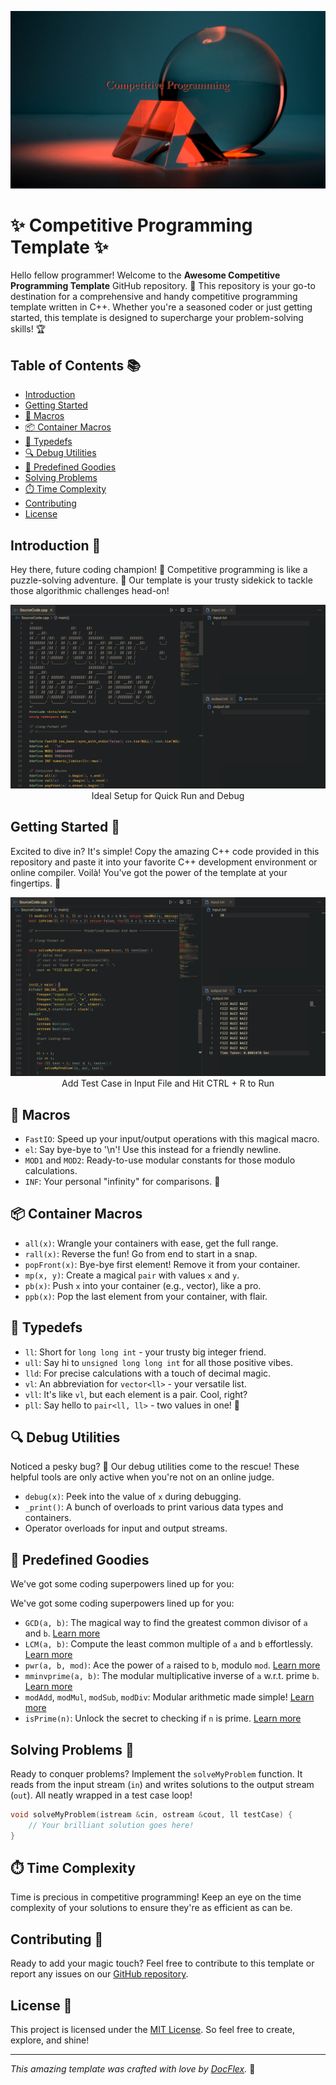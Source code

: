 <p align="center">
  <img src="src/banner.jpg" alt="Competitive Programming Logo"/>
</p>

# ✨ Competitive Programming Template ✨

Hello fellow programmer! Welcome to the **Awesome Competitive Programming Template** GitHub repository. 🚀 This repository is your go-to destination for a comprehensive and handy competitive programming template written in C++. Whether you're a seasoned coder or just getting started, this template is designed to supercharge your problem-solving skills! 🏆

## Table of Contents 📚
- [Introduction](#introduction)
- [Getting Started](#getting-started)
- [🚀 Macros](#macros)
- [📦 Container Macros](#container-macros)
- [🔖 Typedefs](#typedefs)
- [🔍 Debug Utilities](#debug-utilities)
- [🌟 Predefined Goodies](#predefined-goodies)
- [Solving Problems](#solving-problems)
- [⏱️ Time Complexity](#time-complexity)
- [Contributing](#contributing)
- [License](#license)

## Introduction 🌟

Hey there, future coding champion! 🎉 Competitive programming is like a puzzle-solving adventure. 🧩 Our template is your trusty sidekick to tackle those algorithmic challenges head-on!

<p align="center">
  <img src="src/sequence.png" alt="homepage"/>
  Ideal Setup for Quick Run and Debug
</p>

## Getting Started 🚀

Excited to dive in? It's simple! Copy the amazing C++ code provided in this repository and paste it into your favorite C++ development environment or online compiler. Voilà! You've got the power of the template at your fingertips. 💪

<p align="center">
  <img src="src/runner.png" alt="runner"/>
  Add Test Case in Input File and Hit CTRL + R to Run
</p>

## 🚀 Macros

- `FastIO`: Speed up your input/output operations with this magical macro.
- `el`: Say bye-bye to '\n'! Use this instead for a friendly newline.
- `MOD1` and `MOD2`: Ready-to-use modular constants for those modulo calculations.
- `INF`: Your personal "infinity" for comparisons. 🌌

## 📦 Container Macros

- `all(x)`: Wrangle your containers with ease, get the full range.
- `rall(x)`: Reverse the fun! Go from end to start in a snap.
- `popFront(x)`: Bye-bye first element! Remove it from your container.
- `mp(x, y)`: Create a magical `pair` with values `x` and `y`.
- `pb(x)`: Push `x` into your container (e.g., vector), like a pro.
- `ppb(x)`: Pop the last element from your container, with flair.

## 🔖 Typedefs

- `ll`: Short for `long long int` - your trusty big integer friend.
- `ull`: Say hi to `unsigned long long int` for all those positive vibes.
- `lld`: For precise calculations with a touch of decimal magic.
- `vl`: An abbreviation for `vector<ll>` - your versatile list.
- `vll`: It's like `vl`, but each element is a pair. Cool, right?
- `pll`: Say hello to `pair<ll, ll>` - two values in one! 🤝

## 🔍 Debug Utilities

Noticed a pesky bug? 🐞 Our debug utilities come to the rescue! These helpful tools are only active when you're not on an online judge.

- `debug(x)`: Peek into the value of `x` during debugging.
- `_print()`: A bunch of overloads to print various data types and containers.
- Operator overloads for input and output streams.

## 🌟 Predefined Goodies

We've got some coding superpowers lined up for you:

We've got some coding superpowers lined up for you:

- `GCD(a, b)`: The magical way to find the greatest common divisor of `a` and `b`. [Learn more](https://en.wikipedia.org/wiki/Greatest_common_divisor)
- `LCM(a, b)`: Compute the least common multiple of `a` and `b` effortlessly. [Learn more](https://en.wikipedia.org/wiki/Least_common_multiple)
- `pwr(a, b, mod)`: Ace the power of `a` raised to `b`, modulo `mod`. [Learn more](https://en.wikipedia.org/wiki/Modular_exponentiation)
- `mminvprime(a, b)`: The modular multiplicative inverse of `a` w.r.t. prime `b`. [Learn more](https://en.wikipedia.org/wiki/Modular_multiplicative_inverse)
- `modAdd`, `modMul`, `modSub`, `modDiv`: Modular arithmetic made simple! [Learn more](https://en.wikipedia.org/wiki/Modular_arithmetic)
- `isPrime(n)`: Unlock the secret to checking if `n` is prime. [Learn more](https://en.wikipedia.org/wiki/Primality_test)

## Solving Problems 🤖

Ready to conquer problems? Implement the `solveMyProblem` function. It reads from the input stream (`in`) and writes solutions to the output stream (`out`). All neatly wrapped in a test case loop!

```cpp
void solveMyProblem(istream &cin, ostream &cout, ll testCase) {
    // Your brilliant solution goes here!
}
```

## ⏱️ Time Complexity

Time is precious in competitive programming! Keep an eye on the time complexity of your solutions to ensure they're as efficient as can be.

## Contributing 🤝

Ready to add your magic touch? Feel free to contribute to this template or report any issues on our [GitHub repository](https://github.com/docflex/Competetive-Programming).

## License 📜

This project is licensed under the [MIT License](LICENSE). So feel free to create, explore, and shine!

---

*This amazing template was crafted with love by [DocFlex](https://github.com/docflex).* 🌟